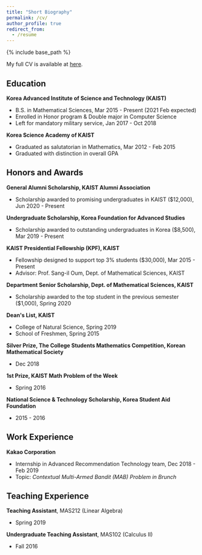 ```yaml
---
title: "Short Biography"
permalink: /cv/
author_profile: true
redirect_from:
  - /resume
---
```


{% include base_path %}

My full CV is available at [here](https://www.dropbox.com/s/1hcryg2ppayjb4y/cv_english.pdf?dl=0).

Education
-----
__Korea Advanced Institute of Science and Technology (KAIST)__
  * B.S. in Mathematical Sciences,  Mar 2015 - Present (2021 Feb expected)
  * Enrolled in Honor program & Double major in Computer Science
  * Left for mandatory military service,  Jan 2017 - Oct 2018

__Korea Science Academy of KAIST__
  * Graduated as salutatorian in Mathematics,  Mar 2012 - Feb 2015
  * Graduated with distinction in overall GPA

Honors and Awards
-----
__General Alumni Scholarship, KAIST Alumni Association__
  * Scholarship awarded to promising undergraduates in KAIST ($12,000), Jun 2020 - Present

__Undergraduate Scholarship, Korea Foundation for Advanced Studies__
  * Scholarship awarded to outstanding undergraduates in Korea ($8,500),  Mar 2019 - Present

__KAIST Presidential Fellowship (KPF), KAIST__
  * Fellowship designed to support top 3% students ($30,000),  Mar 2015 - Present
  * Advisor: Prof. Sang-il Oum, Dept. of Mathematical Sciences, KAIST

__Department Senior Scholarship, Dept. of Mathematical Sciences, KAIST__
  * Scholarship awarded to the top student in the previous semester ($1,000), Spring 2020

__Dean's List, KAIST__
  * College of Natural Science,  Spring 2019
  * School of Freshmen,  Spring 2015

__Silver Prize, The College Students Mathematics Competition, Korean Mathematical Society__
  * Dec 2018

__1st Prize, KAIST Math Problem of the Week__
  * Spring 2016

__National Science & Technology Scholarship, Korea Student Aid Foundation__
  * 2015 - 2016


Work Experience
-----
__Kakao Corporation__
  * Internship in Advanced Recommendation Technology team, Dec 2018 - Feb 2019
  * Topic: *Contextual Multi-Armed Bandit (MAB) Problem in Brunch*
  

Teaching Experience
-----
__Teaching Assistant__, MAS212 (Linear Algebra) 
  * Spring 2019

__Undergraduate Teaching Assistant__, MAS102 (Calculus II)
  * Fall 2016
  

<!--  
Talks
======
  <ul>{% for post in site.talks %}
    {% include archive-single-talk-cv.html %}
  {% endfor %}</ul>
  
Publications
-----
  <ul>{% for post in site.publications %}
    {% include archive-single-cv.html %}
  {% endfor %}</ul>
  
Teaching
======
  <ul>{% for post in site.teaching %}
    {% include archive-single-cv.html %}
  {% endfor %}</ul>
  
Service and leadership
======
* Currently signed in to 43 different slack teams
-->